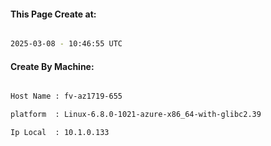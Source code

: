 
   
#### This Page Create at:

```bash

2025-03-08 - 10:46:55 UTC

```

#### Create By Machine:

```bash

Host Name : fv-az1719-655

platform  : Linux-6.8.0-1021-azure-x86_64-with-glibc2.39

Ip Local  : 10.1.0.133

```

